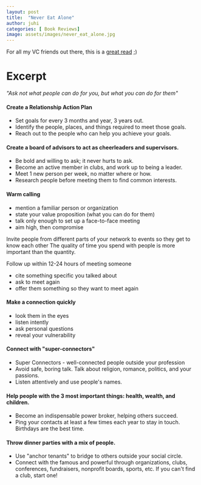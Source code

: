 ```yaml
---
layout: post
title:  "Never Eat Alone"
author: juhi
categories: [ Book Reviews]
image: assets/images/never_eat_alone.jpg
---
```


For all my VC friends out there, this is a [great read](https://www.goodreads.com/book/show/84699.Never_Eat_Alone) ;)


# Excerpt
_"Ask not what people can do for you, but what you can do for them"_

  
#### Create a Relationship Action Plan

-   Set goals for every 3 months and year, 3 years out.
-   Identify the people, places, and things required to meet those goals.
-   Reach out to the people who can help you achieve your goals.

#### Create a board of advisors to act as cheerleaders and supervisors.

-   Be bold and willing to ask; it never hurts to ask. 
-   Become an active member in clubs, and work up to being a leader.
-   Meet 1 new person per week, no matter where or how.
-   Research people before meeting them to find common interests.
   

#### Warm calling

-   mention a familiar person or organization
-   state your value proposition (what you can do for them)
-   talk only enough to set up a face-to-face meeting
-   aim high, then compromise

Invite people from different parts of your network to events so they get to know each other
The quality of time you spend with people is more important than the quantity.

 
Follow up within 12-24 hours of meeting someone

-   cite something specific you talked about
-   ask to meet again
-   offer them something so they want to meet again

#### Make a connection quickly

-   look them in the eyes
-   listen intently
-   ask personal questions
-   reveal your vulnerability
    
#### Connect with "super-connectors"

-   Super Connectors - well-connected people outside your profession
-   Avoid safe, boring talk. Talk about religion, romance, politics, and your passions.
-   Listen attentively and use people's names.

#### Help people with the 3 most important things: health, wealth, and children.

-   Become an indispensable power broker, helping others succeed. 
-   Ping your contacts at least a few times each year to stay in touch. Birthdays are the best time.
  
#### Throw dinner parties with a mix of people.

-   Use "anchor tenants" to bridge to others outside your social circle.  
-   Connect with the famous and powerful through organizations, clubs, conferences, fundraisers, nonprofit boards, sports, etc. If you can't find a club, start one!
